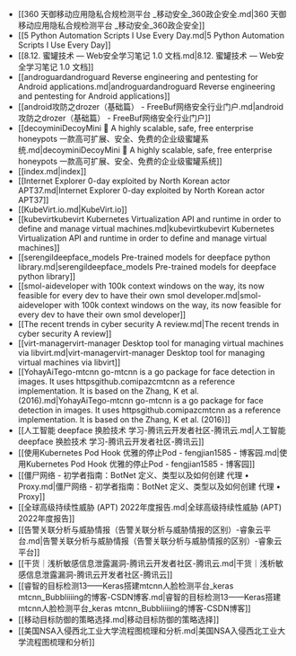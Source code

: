 - [[360 天御移动应用隐私合规检测平台 _移动安全_360政企安全.md|360 天御移动应用隐私合规检测平台 _移动安全_360政企安全]]
- [[5 Python Automation Scripts I Use Every Day.md|5 Python Automation Scripts I Use Every Day]]
- [[8.12. 蜜罐技术 — Web安全学习笔记 1.0 文档.md|8.12. 蜜罐技术 — Web安全学习笔记 1.0 文档]]
- [[androguardandroguard Reverse engineering and pentesting for Android applications.md|androguardandroguard Reverse engineering and pentesting for Android applications]]
- [[android攻防之drozer（基础篇） - FreeBuf网络安全行业门户.md|android攻防之drozer（基础篇） - FreeBuf网络安全行业门户]]
- [[decoyminiDecoyMini 🐝 A highly scalable, safe, free enterprise honeypots 一款高可扩展、安全、免费的企业级蜜罐系统.md|decoyminiDecoyMini 🐝 A highly scalable, safe, free enterprise honeypots 一款高可扩展、安全、免费的企业级蜜罐系统]]
- [[index.md|index]]
- [[Internet Explorer 0-day exploited by North Korean actor APT37.md|Internet Explorer 0-day exploited by North Korean actor APT37]]
- [[KubeVirt.io.md|KubeVirt.io]]
- [[kubevirtkubevirt Kubernetes Virtualization API and runtime in order to define and manage virtual machines.md|kubevirtkubevirt Kubernetes Virtualization API and runtime in order to define and manage virtual machines]]
- [[serengildeepface_models Pre-trained models for deepface python library.md|serengildeepface_models Pre-trained models for deepface python library]]
- [[smol-aideveloper with 100k context windows on the way, its now feasible for every dev to have their own smol developer.md|smol-aideveloper with 100k context windows on the way, its now feasible for every dev to have their own smol developer]]
- [[The recent trends in cyber security A review.md|The recent trends in cyber security A review]]
- [[virt-managervirt-manager Desktop tool for managing virtual machines via libvirt.md|virt-managervirt-manager Desktop tool for managing virtual machines via libvirt]]
- [[YohayAiTego-mtcnn go-mtcnn is a go package for face detection in images. It uses httpsgithub.comipazcmtcnn as a reference implementation. It is based on the Zhang, K et al. (2016).md|YohayAiTego-mtcnn go-mtcnn is a go package for face detection in images. It uses httpsgithub.comipazcmtcnn as a reference implementation. It is based on the Zhang, K et al. (2016)]]
- [[人工智能 deepface 换脸技术 学习-腾讯云开发者社区-腾讯云.md|人工智能 deepface 换脸技术 学习-腾讯云开发者社区-腾讯云]]
- [[使用Kubernetes Pod Hook 优雅的停止Pod - fengjian1585 - 博客园.md|使用Kubernetes Pod Hook 优雅的停止Pod - fengjian1585 - 博客园]]
- [[僵尸网络 - 初学者指南：BotNet 定义、类型以及如何创建  代理 • Proxy.md|僵尸网络 - 初学者指南：BotNet 定义、类型以及如何创建  代理 • Proxy]]
- [[全球高级持续性威胁 (APT) 2022年度报告.md|全球高级持续性威胁 (APT) 2022年度报告]]
- [[告警关联分析与威胁情报（告警关联分析与威胁情报的区别）-睿象云平台.md|告警关联分析与威胁情报（告警关联分析与威胁情报的区别）-睿象云平台]]
- [[干货｜浅析敏感信息泄露漏洞-腾讯云开发者社区-腾讯云.md|干货｜浅析敏感信息泄露漏洞-腾讯云开发者社区-腾讯云]]
- [[睿智的目标检测13——Keras搭建mtcnn人脸检测平台_keras mtcnn_Bubbliiiing的博客-CSDN博客.md|睿智的目标检测13——Keras搭建mtcnn人脸检测平台_keras mtcnn_Bubbliiiing的博客-CSDN博客]]
- [[移动目标防御的策略选择.md|移动目标防御的策略选择]]
- [[美国NSA入侵西北工业大学流程图梳理和分析.md|美国NSA入侵西北工业大学流程图梳理和分析]]

